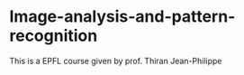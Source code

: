 # Image-analysis-and-pattern-recognition

This is a EPFL course given by prof. Thiran Jean-Philippe

